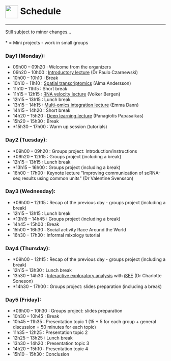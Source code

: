 # <img border="0" src="https://www.svgrepo.com/show/158264/schedule.svg" width="40" height="40" style="vertical-align:middle;"> Schedule

***
Still subject to minor changes...
<br/><br/>
\* = Mini projects - work in small groups
<br/>

### Day1 (Monday):
* 09h00 – 09h20 : Welcome from the organizers
* 09h20 – 10h00 : [Introductory lecture](https://xiuquan0418.github.io/BioinfoSummerSessions/lectures/single_cell.pdf) (Dr Paulo Czarnewski)
* 10h00 – 10h10 : Break
* 10h10 – 11h10 : [Spatial transcriptomics](https://xiuquan0418.github.io/BioinfoSummerSessions/lectures/spatial_transcriptomics.pdf) (Alma Andersson)
* 11h10 – 11h15 : Short break
* 11h15 – 12h15 : [RNA velocity lecture](https://xiuquan0418.github.io/BioinfoSummerSessions/lectures/rna_velocity.pdf) (Volker Bergen)
* 12h15 – 13h15 : Lunch break
* 13h15 – 14h15 : [Multi-omics integration lecture](https://xiuquan0418.github.io/BioinfoSummerSessions/lectures/multi_omics.pdf) (Emma Dann)
* 14h15 – 14h20 : Short break
* 14h20 – 15h20 : [Deep learning lecture](https://xiuquan0418.github.io/BioinfoSummerSessions/lectures/deep_learning.pdf) (Panagiotis Papasaikas)
* 15h20 – 15h30 : Break
* *15h30 – 17h00 : Warm up session (tutorials)


### Day2 (Tuesday):
* *09h00 – 09h20 : Groups project: Introduction/instructions
* *09h20 – 12h15 : Groups project (including a break)
* 12h15 – 13h15 : Lunch break
* *13h15 – 16h00 : Groups project (including a break)
* 16h00 – 17h00 : Keynote lecture "Improving communication of scRNA-seq results using common units" (Dr Valentine Svensson)


### Day3 (Wednesday):
* *09h00 – 12h15 : Recap of the previous day - groups project (including a break)
* 12h15 – 13h15 : Lunch break
* *13h15 – 14h45 : Groups project (including a break)
* 14h45 – 15h00 : Break
* 15h00 – 16h30 : Social activity Race Around the World
* 16h30 – 17h30 : Informal mixology tutorial


### Day4 (Thursday):
* *09h00 – 12h15 : Recap of the previous day - groups project (including a break)
* 12h15 – 13h30 : Lunch break
* 13h30 – 14h30 : [Interactive exploratory analysis](https://xiuquan0418.github.io/BioinfoSummerSessions/lectures/visualization_isee.pdf) with [iSEE](https://bioconductor.org/packages/iSEE/) (Dr Charlotte Soneson)
* *14h30 – 17h00 : Groups project: slides preparation (including a break)


### Day5 (Friday):
* *09h00 – 10h30 : Groups project: slides preparation
* 10h30 – 10h45 : Break
* 10h45 – 11h35 : Presentation topic 1 (15 + 5 for each group + general discussion = 50 minutes for each topic)
* 11h35 – 12h25 : Presentation topic 2
* 12h25 – 13h25 : Lunch break
* 13h30 – 14h20 : Presentation topic 3
* 14h20 – 15h10 : Presentation topic 4
* 15h10 – 15h30 : Conclusion

